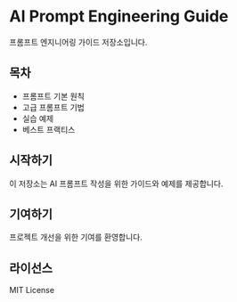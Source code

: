 # AI Prompt Engineering Guide

프롬프트 엔지니어링 가이드 저장소입니다.

## 목차

- 프롬프트 기본 원칙
- 고급 프롬프트 기법
- 실습 예제
- 베스트 프랙티스

## 시작하기

이 저장소는 AI 프롬프트 작성을 위한 가이드와 예제를 제공합니다.

## 기여하기

프로젝트 개선을 위한 기여를 환영합니다.

## 라이선스

MIT License